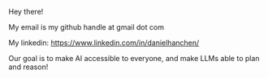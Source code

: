 Hey there!

My email is my github handle at gmail dot com

My linkedin: https://www.linkedin.com/in/danielhanchen/

Our goal is to make AI accessible to everyone, and make LLMs able to plan and reason!
